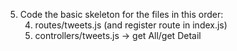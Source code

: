 
<!-- 1. index.js -> Set up our server
2. install packages:
    -express, mongoose ... 
3. Create a folder for Routes/Controllers/Config/Model
4. Create the following files:
    - models/Tweet.js
    - controllers/tweets.js
    - routes/tweets.js
    - config/database.js
    - seeds.js
    - .env -->

5. Code the basic skeleton for the files in this order:
    <!-- 1. config/database.js -> Connect to DB -->
    <!-- 2. models/Tweet.js -->
    <!-- 3. seeds.js -> insert sample data -->
    4. routes/tweets.js (and register route in index.js)
    5. controllers/tweets.js -> get All/get Detail












